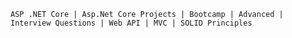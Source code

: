 	ASP .NET Core | Asp.Net Core Projects | Bootcamp | Advanced | Interview Questions | Web API | MVC | SOLID Principles
	